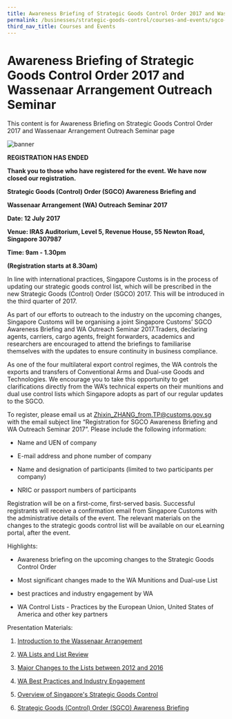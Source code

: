 ```yaml
---
title: Awareness Briefing of Strategic Goods Control Order 2017 and Wassenaar Arrangement Outreach Seminar
permalink: /businesses/strategic-goods-control/courses-and-events/sgco-awareness-briefing-and-wa-outreach-seminar
third_nav_title: Courses and Events
---
```


# Awareness Briefing of Strategic Goods Control Order 2017 and Wassenaar Arrangement Outreach Seminar

This content is for Awareness Briefing on Strategic Goods Control Order 2017 and Wassenaar Arrangement Outreach Seminar page

![banner](https://www.customs.gov.sg/-/media/banner.png)

**REGISTRATION HAS ENDED**

**Thank you to those who have registered for the event. We have now closed our registration.**

**Strategic Goods (Control) Order (SGCO) Awareness Briefing and**

**Wassenaar Arrangement (WA) Outreach Seminar 2017**

**Date: 12 July 2017**

**Venue: IRAS Auditorium, Level 5, Revenue House, 55 Newton Road, Singapore 307987**

**Time: 9am - 1.30pm**

**(Registration starts at 8.30am)**

In line with international practices, Singapore Customs is in the process of updating our strategic goods control list, which will be prescribed in the new Strategic Goods (Control) Order (SGCO) 2017. This will be introduced in the third quarter of 2017.

As part of our efforts to outreach to the industry on the upcoming changes, Singapore Customs will be organising a joint Singapore Customs’ SGCO Awareness Briefing and WA Outreach Seminar 2017.Traders, declaring agents, carriers, cargo agents, freight forwarders, academics and researchers are encouraged to attend the briefings to familiarise themselves with the updates to ensure continuity in business compliance.

As one of the four multilateral export control regimes, the WA controls the exports and transfers of Conventional Arms and Dual-use Goods and Technologies. We encourage you to take this opportunity to get clarifications directly from the WA’s technical experts on their munitions and dual use control lists which Singapore adopts as part of our regular updates to the SGCO.

To register, please email us at [Zhixin_ZHANG_from.TP@customs.gov.sg](mailto:Zhixin_ZHANG_from.TP@customs.gov.sg) with the email subject line “Registration for SGCO Awareness Briefing and WA Outreach Seminar 2017”. Please include the following information:

-   Name and UEN of company
    
-   E-mail address and phone number of company
    
-   Name and designation of participants (limited to two participants per company)
    
-   NRIC or passport numbers of participants
    

Registration will be on a  first-come, first-served basis. Successful registrants will receive a confirmation email from Singapore Customs with the administrative details of the event. The relevant materials on the changes to the strategic goods control list will be available on our eLearning portal, after the event.

Highlights:

-   Awareness briefing on the upcoming changes to the Strategic Goods Control Order
    
-   Most significant changes made to the WA Munitions and Dual-use List
    
-   best practices and industry engagement by WA
    
-   WA Control Lists - Practices by the European Union, United States of America and other key partners
    

Presentation Materials:

1.  [Introduction to the Wassenaar Arrangement](https://www.customs.gov.sg/-/media/2-singapore-introduction-to-the-wa.pptx)[](https://www.customs.gov.sg/-/media/cus/files/business/strategic-goods-control/wa-outreach-seminar-12-jul-2017/1-introduction-to-the-wassenaar-arrangement.pdf)

2.  [WA Lists and List Review](https://www.customs.gov.sg/-/media/3-introduction-to-the-wa-lists--eg-chair.ppt)

3.  [Major Changes to the Lists between 2012 and 2016](https://www.customs.gov.sg/-/media/4-changes-made-to-the-lists-20122016.ppt)

4.  [WA Best Practices and Industry Engagement](https://www.customs.gov.sg/-/media/singapore-2017--hos--wa-best-practices-and-industry-engagement-updated--6-july-950am.pptx)

5.  [Overview of Singapore's Strategic Goods Control](https://www.customs.gov.sg/-/media/cus/files/business/strategic-goods-control/wa-outreach-seminar-12-jul-2017/5-overview-of-singapores-strategic-goods-controlfinal.pdf)

6.  [Strategic Goods (Control) Order (SGCO) Awareness Briefing](https://www.customs.gov.sg/-/media/cus/files/business/strategic-goods-control/wa-outreach-seminar-12-jul-2017/sgco-2017-awareness-briefing_12-jul-2017.pdf)
